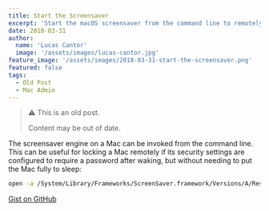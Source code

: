 ```yaml
---
title: Start the Screensaver
excerpt: 'Start the macOS screensaver from the command line to remotely lock systems that require passwords after wake.'
date: 2018-03-31
author:
  name: 'Lucas Cantor'
  image: '/assets/images/lucas-cantor.jpg'
feature_image: '/assets/images/2018-03-31-start-the-screensaver.png'
featured: false
tags:
  - Old Post
  - Mac Admin
---
```


> ⚠️ This is an old post.
>
> Content may be out of date.

The screensaver engine on a Mac can be invoked from the command line. This can be useful for locking a Mac remotely if its security settings are configured to require a password after waking, but without needing to put the Mac fully to sleep:

```bash
open -a /System/Library/Frameworks/ScreenSaver.framework/Versions/A/Resources/ScreenSaverEngine.app
```

[Gist on GitHub](https://gist.github.com/lucascantor/98098174c5c0df6eea2f2d8625f5ebe9)
